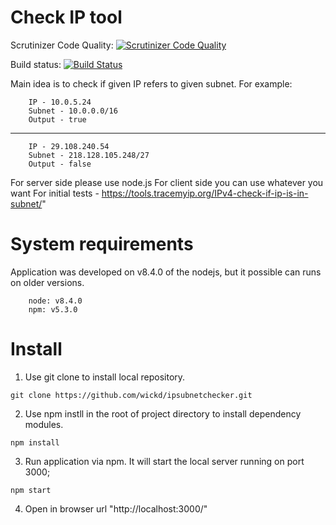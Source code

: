 # Check IP tool

Scrutinizer Code Quality:
[![Scrutinizer Code Quality](https://scrutinizer-ci.com/g/wickd/ipsubnetchecker/badges/quality-score.png?b=master)](https://scrutinizer-ci.com/g/wickd/ipsubnetchecker/?branch=master)

Build status:
[![Build Status](https://scrutinizer-ci.com/g/wickd/ipsubnetchecker/badges/build.png?b=master)](https://scrutinizer-ci.com/g/wickd/ipsubnetchecker/build-status/master)

Main idea is to check if given IP refers to given subnet.
For example:
```
	IP - 10.0.5.24
	Subnet - 10.0.0.0/16
	Output - true
```
--------------------------
```
	IP - 29.108.240.54
	Subnet - 218.128.105.248/27
	Output - false
```
For server side please use node.js
For client side you can use whatever you want
For initial tests - https://tools.tracemyip.org/IPv4-check-if-ip-is-in-subnet/"

# System requirements

Application was developed on v8.4.0 of the nodejs, but it possible can runs on older versions.
```
	node: v8.4.0
	npm: v5.3.0
```

# Install

1. Use git clone to install local repository.
```
git clone https://github.com/wickd/ipsubnetchecker.git
```

2. Use npm instll in the root of project directory to install dependency modules.

```
npm install
```

3. Run application via npm. It will start the local server running on port 3000;
```
npm start
```

4. Open in browser url "http://localhost:3000/"